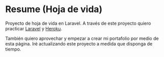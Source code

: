 # Resume (Hoja de vida)
Proyecto de hoja de vida en Laravel.
A través de este proyecto quiero practicar [Laravel](https://laravel.com/) y [Heroku](https://www.heroku.com/).

También quiero aprovechar y empezar a crear mi portafolio por medio de esta página.
Iré actualizando este proyecto a medida que disponga de tiempo.
